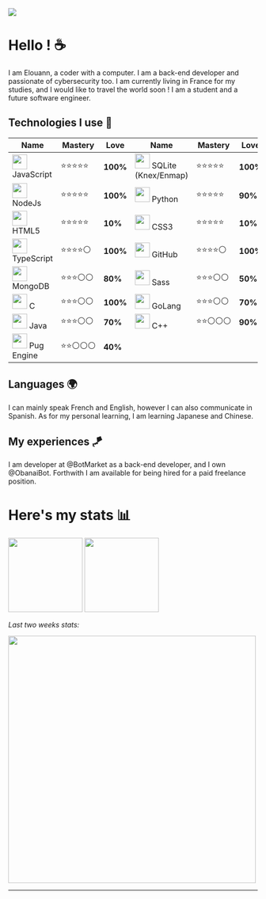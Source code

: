 <img src="https://cdn.discordapp.com/attachments/1012372287640567948/1034734723022467082/photo-1619410283995-43d9134e7656crop.jpg"/>

# Hello ! :coffee:

I am Elouann, a coder with a computer. I am a back-end developer and passionate of cybersecurity too. I am currently living in France for my studies, and I would like to travel the world soon !
I am a student and a future software engineer.

## Technologies I use :tea:

|Name|Mastery|Love|Name|Mastery|Love|
|-|-|-|-|-|-|
|<img src="https://i.imgur.com/1xUExTn.png" width="30px"/> JavaScript|⭐⭐⭐⭐⭐|**100%**|<img src="https://i.imgur.com/QMwQBYc.png" width="30px"/> SQLite (Knex/Enmap)|⭐⭐⭐⭐⭐|**100%**|
|<img src="https://i.imgur.com/ERkg0DN.png" width="30px"/> NodeJs|⭐⭐⭐⭐⭐|**100%**|<img src="https://i.imgur.com/R6DjUi7.png" width="30px"/> Python|⭐⭐⭐⭐⭐|**90%**|
|<img src="https://i.imgur.com/kXIpCEW.png" width="30px"/> HTML5|⭐⭐⭐⭐⭐|**10%**|<img src="https://i.imgur.com/A0GhGi4.png" width="30px"/> CSS3|⭐⭐⭐⭐⭐|**10%**|
|<img src="https://i.imgur.com/thQmc8L.png" width="30px"/> TypeScript|⭐⭐⭐⭐⚪|**100%**|<img src="https://i.imgur.com/Hdkky0C.png" width="30px"/> GitHub|⭐⭐⭐⭐⚪|**100%**|
|<img src="https://i.imgur.com/jsTyeMB.png" width="30px"/> MongoDB|⭐⭐⭐⚪⚪|**80%**|<img src="https://i.imgur.com/UWo9uKa.png" width="30px"/> Sass|⭐⭐⭐⚪⚪|**50%**|
|<img src="https://i.imgur.com/X48rSkK.png" width="30px"/> C|⭐⭐⭐⚪⚪|**100%**|<img src="https://i.imgur.com/KCPM1Og.png" width="30px"/> GoLang|⭐⭐⭐⚪⚪|**70%**|
|<img src="https://i.imgur.com/MwzkpKi.png" width="30px"/> Java|⭐⭐⭐⚪⚪|**70%**|<img src="https://i.imgur.com/tYUDEIn.png" width="30px"/> C++|⭐⭐⚪⚪⚪|**90%**|
|<img src="https://i.imgur.com/vjM4X6W.png" width="30px"/> Pug Engine|⭐⭐⚪⚪⚪|**40%**|

## Languages 🌍

I can mainly speak French and English, however I can also communicate in Spanish. As for my personal learning, I am learning Japanese and Chinese.

## My experiences 🪁

I am developer at @BotMarket as a back-end developer, and I own @ObanaiBot. Forthwith I am available for being hired for a paid freelance position.

# Here's my stats :bar_chart: 

<img height="150px" src="https://github-readme-stats.vercel.app/api?username=elouann-h&show_icons=true&include_all_commits=true&count_private=true&theme=light">
<img height="150px" src="https://github-readme-stats.vercel.app/api/top-langs/?username=elouann-h&langs_count=10&layout=compact&theme=light">

*Last two weeks stats:*

<img width="500px" src="https://github-readme-stats.vercel.app/api/wakatime?username=pxndxdev&theme=light">

---

<div style="text-align:center">
    <img src="https://komarev.com/ghpvc/?username=PxndxDev&style=flat-square&color=blue" alt=""/>
    <img src="https://wakatime.com/badge/user/1f18b09f-6cf2-4aa1-a256-b88b4b5616fe.svg" alt="">
</div>
